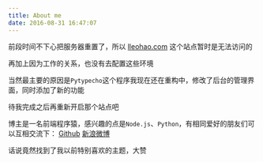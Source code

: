 ```yaml
---
title: About me
date: 2016-08-31 16:47:07
---
```


前段时间不下心把服务器重置了，所以 [lleohao.com](http://lleohao.com) 这个站点暂时是无法访问的

再加上因为工作的关系，也没有去配置这些环境

当然最主要的原因是`Pytypecho`这个程序我现在还在重构中，修改了后台的管理界面，同时添加了新的功能

待我完成之后再重新开启那个站点吧

博主是一名前端程序猿，感兴趣的点是`Node.js`、`Python`，有相同爱好的朋友们可以互相交流下：
[Github](http://github.com/lleohao) [新浪微博](http://weibo.com/lleohao) 

话说竟然找到了我以前特别喜欢的主题，大赞